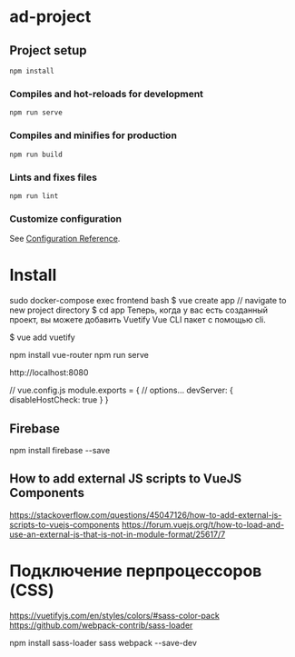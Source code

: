 # ad-project

## Project setup
```
npm install
```

### Compiles and hot-reloads for development
```
npm run serve
```

### Compiles and minifies for production
```
npm run build
```

### Lints and fixes files
```
npm run lint
```

### Customize configuration
See [Configuration Reference](https://cli.vuejs.org/config/).



Install
================
sudo docker-compose exec frontend bash
$ vue create app
// navigate to new project directory
$ cd app
Теперь, когда у вас есть созданный проект, вы можете добавить Vuetify Vue CLI пакет с помощью cli.

$ vue add vuetify

npm install vue-router
npm run serve

http://localhost:8080

// vue.config.js
module.exports = {
    // options...
    devServer: {
        disableHostCheck: true
    }
}


Firebase
--------------
npm install firebase --save

How to add external JS scripts to VueJS Components
----------------------------------------------------------
https://stackoverflow.com/questions/45047126/how-to-add-external-js-scripts-to-vuejs-components
https://forum.vuejs.org/t/how-to-load-and-use-an-external-js-that-is-not-in-module-format/25617/7

Подключение перпроцессоров (CSS)
================================
https://vuetifyjs.com/en/styles/colors/#sass-color-pack
https://github.com/webpack-contrib/sass-loader

npm install sass-loader sass webpack --save-dev